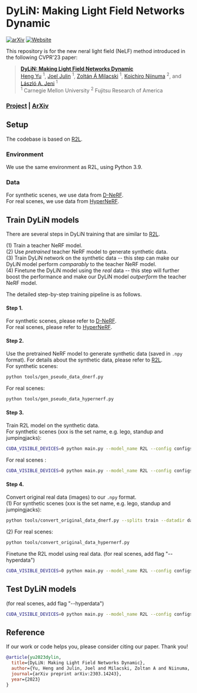 # DyLiN: Making Light Field Networks Dynamic
[![arXiv](https://img.shields.io/badge/arXiv-2303.14243-red.svg)](https://arxiv.org/abs/2303.14243)
[![Website](https://img.shields.io/badge/website-up-yellow.svg)](https://dylin2023.github.io/)


This repository is for the new neral light field (NeLF) method introduced in the following CVPR'23 paper:
> **[DyLiN: Making Light Field Networks Dynamic](https://dylin2023.github.io/)** \
> [Heng Yu](https://heng14.github.io/) <sup>1</sup>, [Joel Julin](https://joeljulin.github.io/) <sup>1</sup>, [Zoltán Á Milacski](https://scholar.google.com/citations?user=rSqodggAAAAJ&hl=es) <sup>1</sup>, [Koichiro Niinuma](https://scholar.google.com/citations?user=AFaeUrYAAAAJ&hl=en) <sup>2</sup>, and [László A. Jeni](https://www.laszlojeni.com/) <sup>1</sup> \
> <sup>1</sup> Carnegie Mellon University <sup>2</sup> Fujitsu Research of America 

### [Project](https://dylin2023.github.io/) | [ArXiv](https://arxiv.org/abs/2303.14243)


<!-- **[TL;DR]** We present R2L, a deep (88-layer) residual MLP network that can represent the neural *light* field (NeLF) of complex synthetic and real-world scenes. It is featured by compact representation size (~20MB storage size), faster rendering speed (~30x speedup than NeRF), significantly improved visual quality (1.4dB boost than NeRF), with no whistles and bells (no special data structure or parallelism required). -->

<!-- <div align="center">
    <a><img src="figs/frontpage.png"  width="700" ></a>
</div>
 -->

## Setup
The codebase is based on [R2L](https://github.com/snap-research/R2L).

### Environment
We use the same environment as R2L, using Python 3.9.

### Data
For synthetic scenes, we use data from [D-NeRF](https://github.com/albertpumarola/D-NeRF). \
For real scenes, we use data from [HyperNeRF](https://github.com/google/hypernerf).

<!-- ### 3. Quick start: test our trained models
- Download models:
```
sh scripts/download_R2L_models.sh
```

- Run
```bash
CUDA_VISIBLE_DEVICES=0 python main.py --model_name R2L --config configs/lego_noview.txt --n_sample_per_ray 16 --netwidth 256 --netdepth 88 --use_residual --cache_ignore data --trial.ON --trial.body_arch resmlp --pretrained_ckpt R2L_Blender_Models/lego.tar --render_only --render_test --testskip 1 --screen --project Test__R2L_W256D88__blender_lego
```   -->
 
## Train DyLiN models
There are several steps in DyLiN training that are similar to [R2L](https://github.com/snap-research/R2L).

(1) Train a teacher NeRF model. \
(2) Use *pretrained* teacher NeRF model to generate synthetic data. \
(3) Train DyLiN network on the synthetic data -- this step can make our DyLiN model perform *comparably* to the teacher NeRF model. \
(4) Finetune the DyLiN model using the *real* data -- this step will further boost the performance and make our DyLiN model *outperform* the teacher NeRF model.

The detailed step-by-step training pipeline is as follows.

#### Step 1. 
For synthetic scenes, please refer to [D-NeRF](https://github.com/albertpumarola/D-NeRF). \
For real scenes, please refer to [HyperNeRF](https://github.com/google/hypernerf).


<!-- Train a NeRF model:
```bash
CUDA_VISIBLE_DEVICES=0 python main.py --model_name nerf --config configs/lego.txt --screen --cache_ignore data,__pycache__,torchsearchsorted,imgs --project NeRF__blender_lego
```

You can also download the teachers we trained to continue first:
```bash
sh scripts/download_NeRF_models.sh
```

To test the download teachers, you can use
```bash
CUDA_VISIBLE_DEVICES=0 python main.py --model_name nerf --config configs/lego.txt --pretrained_ckpt NeRF_Blender_Models/lego.tar --render_only --render_test --testskip 1 --screen --project Test__NeRF__blender_lego
``` -->


#### Step 2. 

Use the pretrained NeRF model to generate synthetic data (saved in `.npy` format). For details about the synthetic data, please refer to [R2L](https://github.com/snap-research/R2L). \
For synthetic scenes:
```bash
python tools/gen_pseudo_data_dnerf.py
```
For real scenes:
```bash
python tools/gen_pseudo_data_hypernerf.py
```

<!-- ```bash
CUDA_VISIBLE_DEVICES=0 python utils/create_data.py --create_data rand --config configs/lego.txt --teacher_ckpt Experiments/NeRF__blender_lego*/weights/200000.tar --n_pose_kd 10000 --datadir_kd data/nerf_synthetic/lego:data/nerf_synthetic/lego_pseudo_images10k --screen --cache_ignore data,__pycache__,torchsearchsorted,imgs --project NeRF__blender_lego__create_pseudo
``` -->

<!-- If you are using the downloaded teachers, please use this snippet:
```bash
CUDA_VISIBLE_DEVICES=0 python utils/create_data.py --create_data rand --config configs/lego.txt --teacher_ckpt NeRF_Blender_Models/lego.tar --n_pose_kd 10000 --datadir_kd data/nerf_synthetic/lego:data/nerf_synthetic/lego_pseudo_images10k --screen --cache_ignore data,__pycache__,torchsearchsorted,imgs --project NeRF__blender_lego__create_pseudo
``` -->

<!-- The pseudo data will be saved in `data/nerf_synthetic/lego_pseudo_images10k`. Every 4096 rays are saved in one .npy file. For 10k images (400x400 resoltuion), there will be 309600 .npy files. On our RTX 2080Ti GPU, rendering 1 image with NeRF takes around 8.5s, so 10k images would take around 24hrs. **If you want to try our method quicker, you may download the lego data we synthesized** (500 images, 2.8GB) and go to Step 3:
```bash
sh scripts/download_lego_pseudo_images500.sh
```
The data will be extracted under `data/nerf_synthetic/lego_pseudo_images500`. Using only 500 pseudo images for training would lead to degraded quality, but based on our ablation study (see Fig. 6 in our paper), it works farily good. -->


#### Step 3.
Train R2L model on the synthetic data. \
For synthetic scenes (xxx is the set name, e.g. lego, standup and jumpingjacks):
```bash
CUDA_VISIBLE_DEVICES=0 python main.py --model_name R2L --config configs/xxx_noview.txt --n_sample_per_ray 16 --netwidth 256 --netdepth 88 --datadir_kd data/nerf_synthetic/xxx_pseudo_images10k_dnerf --n_pose_video 20,1,1 --N_iters 800000 --N_rand 20 --data_mode rays --hard_ratio 0.2 --hard_mul 20 --use_residual --trial.ON --trial.body_arch resmlp --num_worker 8 --warmup_lr 0.0001,200 --cache_ignore data,__pycache__,torchsearchsorted,imgs --screen --project R2L__blender_xxx
```
For real scenes :
```bash
CUDA_VISIBLE_DEVICES=0 python main.py --model_name R2L --config configs/lego_noview.txt --n_sample_per_ray 16 --netwidth 256 --netdepth 88 --datadir_kd data/nerf_synthetic/xxx_pseudo_images10k_hypernerf --n_pose_video 20,1,1 --N_iters 800000 --N_rand 20 --data_mode rays --hard_ratio 0.2 --hard_mul 20 --use_residual --trial.ON --trial.body_arch resmlp --num_worker 8 --warmup_lr 0.0001,200 --cache_ignore data,__pycache__,torchsearchsorted,imgs --screen --project R2L__blender_xxx --hyperdata
```


<!-- If you are using the downloaded `lego_pseudo_images500` data, please use this snippet:
```bash
CUDA_VISIBLE_DEVICES=0 python main.py --model_name R2L --config configs/lego_noview.txt --n_sample_per_ray 16 --netwidth 256 --netdepth 88 --datadir_kd data/nerf_synthetic/lego_pseudo_images500 --n_pose_video 20,1,1 --N_iters 1200000 --N_rand 20 --data_mode rays --hard_ratio 0.2 --hard_mul 20 --use_residual --trial.ON --trial.body_arch resmlp --num_worker 8 --warmup_lr 0.0001,200 --cache_ignore data,__pycache__,torchsearchsorted,imgs --screen --project R2L__blender_lego
``` -->

#### Step 4. 
Convert original real data (images) to our `.npy` format. \
(1) For synthetic scenes (xxx is the set name, e.g. lego, standup and jumpingjacks):
```bash
python tools/convert_original_data_dnerf.py --splits train --datadir data/xxx
```
(2) For real scenes: 
```bash
python tools/convert_original_data_hypernerf.py
```

<!-- * For blender data:
```bash
python utils/convert_original_data_to_rays_blender.py --splits train --datadir data/nerf_synthetic/lego
```
The converted data will be saved in `data/nerf_synthetic/lego_real_train`.

* For llff data:
```bash
python utils/convert_original_data_to_rays_llff.py --splits train --datadir data/nerf_llff_data/flower
```
The converted data will be saved in `data/nerf_llff_data/room_real_train`. -->


Finetune the R2L model using real data. (for real scenes, add flag "--hyperdata")
```bash
CUDA_VISIBLE_DEVICES=0 python main.py --model_name R2L --config configs/lego_noview.txt --n_sample_per_ray 16 --netwidth 256 --netdepth 88 --datadir_kd data/nerf_synthetic/lego_real_train --n_pose_video 20,1,1 --N_iters 810000 --N_rand 20 --data_mode rays --hard_ratio 0.2 --hard_mul 20 --use_residual --cache_ignore data,__pycache__,torchsearchsorted,imgs --screen --trial.ON --trial.body_arch resmlp --num_worker 8 --warmup_lr 0.0001,200 --save_intermediate_models --pretrained_ckpt Experiments/R2L__blender_lego_SERVER*/weights/ckpt.tar --resume --project R2L__blender_lego__ft
```
<!-- Note, this step is pretty fast and prone to overfitting, so do not finetune it too much. We simply set the finetuning steps based on our validation. -->

## Test DyLiN models
(for real scenes, add flag "--hyperdata")
```bash
CUDA_VISIBLE_DEVICES=0 python main.py --model_name R2L --config configs/lego_noview.txt --n_sample_per_ray 16 --netwidth 256 --netdepth 88 --use_residual --cache_ignore data --trial.ON --trial.body_arch resmlp --pretrained_ckpt Experiments/R2L_XXX/weights/ckpt.tar --render_only_fix_pose --testskip 1 --screen --project Test_XXX
```

<!-- ## Results
The quantitative and qualitative comparison are shown below. See more results and videos on our [webpage](https://snap-research.github.io/R2L/).
<div align="center">
    <a><img src="figs/blender_psnr_comparison.png"  width="700" ></a><br>
    <a><img src="figs/blender_visual_comparison.png"  width="700"></a>
</div> -->


<!-- ## Acknowledgments
In this code we refer to the following implementations: [nerf-pytorch](https://github.com/yenchenlin/nerf-pytorch) and [smilelogging](https://github.com/MingSun-Tse/smilelogging). Great thanks to them! We especially thank [nerf-pytorch](https://github.com/yenchenlin/nerf-pytorch). Our code is largely built upon their wonderful implementation. We also greatly thank the anounymous ECCV'22 reviewers for the constructive comments to help us improve the paper. -->

## Reference

If our work or code helps you, please consider citing our paper. Thank you!
```BibTeX
@article{yu2023dylin,
  title={DyLiN: Making Light Field Networks Dynamic},
  author={Yu, Heng and Julin, Joel and Milacski, Zoltan A and Niinuma, Koichiro and Jeni, Laszlo A},
  journal={arXiv preprint arXiv:2303.14243},
  year={2023}
}
```



